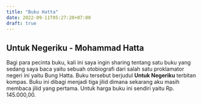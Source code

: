```yaml
---
title: "Buku Hatta"
date: 2022-09-11T05:27:20+07:00
draft: true
---
```


## Untuk Negeriku - Mohammad Hatta
Bagi para pecinta buku, kali ini saya ingin sharing tentang satu buku yang sedang saya baca yaitu sebuah otobiografi dari salah satu proklamator negeri ini yaitu Bung Hatta. Buku tersebut berjudul **Untuk Negeriku** terbitan kompas. Buku ini dibagi menjadi tiga jilid dimana sekarang aku masih membaca jilid yang pertama. Untuk harga buku ini sendiri yaitu Rp. 145.000,00. 

